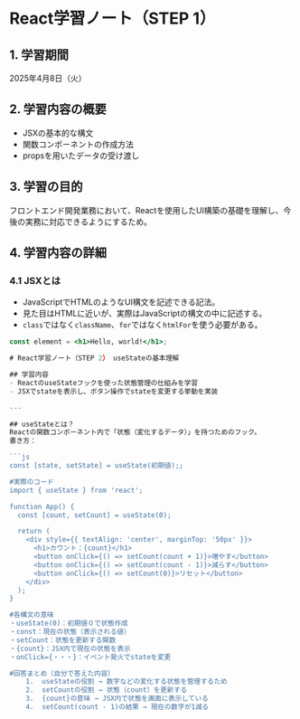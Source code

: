 # React学習ノート（STEP 1）

## 1. 学習期間
2025年4月8日（火）

## 2. 学習内容の概要
- JSXの基本的な構文
- 関数コンポーネントの作成方法
- propsを用いたデータの受け渡し

## 3. 学習の目的
フロントエンド開発業務において、Reactを使用したUI構築の基礎を理解し、今後の実務に対応できるようにするため。

## 4. 学習内容の詳細

### 4.1 JSXとは
- JavaScriptでHTMLのようなUI構文を記述できる記法。
- 見た目はHTMLに近いが、実際はJavaScriptの構文の中に記述する。
- `class`ではなく`className`、`for`ではなく`htmlFor`を使う必要がある。
```jsx
const element = <h1>Hello, world!</h1>;

# React学習ノート（STEP 2） useStateの基本理解

## 学習内容
- ReactのuseStateフックを使った状態管理の仕組みを学習
- JSXでstateを表示し、ボタン操作でstateを変更する挙動を実装

---

## useStateとは？
Reactの関数コンポーネント内で「状態（変化するデータ）」を持つためのフック。  
書き方：

```js
const [state, setState] = useState(初期値);」

#実際のコード
import { useState } from 'react';

function App() {
  const [count, setCount] = useState(0);

  return (
    <div style={{ textAlign: 'center', marginTop: '50px' }}>
      <h1>カウント：{count}</h1>
      <button onClick={() => setCount(count + 1)}>増やす</button>
      <button onClick={() => setCount(count - 1)}>減らす</button>
      <button onClick={() => setCount(0)}>リセット</button>
    </div>
  );
}

#各構文の意味
・useState(0)：初期値０で状態作成
・const：現在の状態（表示される値）
・setCount：状態を更新する関数
・{count}：JSX内で現在の状態を表示
・onClick={・・・}：イベント発火でstateを変更

#回答まとめ（自分で答えた内容）
	1.	useStateの役割 → 数字などの変化する状態を管理するため
	2.	setCountの役割 → 状態（count）を更新する
	3.	{count}の意味 → JSX内で状態を画面に表示している
	4.	setCount(count - 1)の結果 → 現在の数字が1減る
